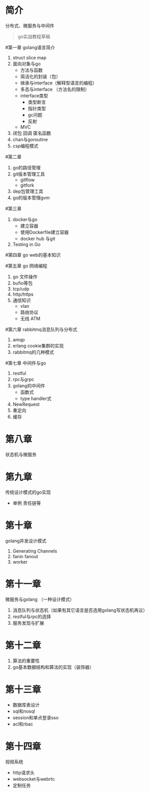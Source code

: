 # 简介
分布式、微服务与中间件 
>go实战教程草稿

#第一章
golang语言简介
1. struct slice map
2. 面向对象与go
    - 方法与函数
    - 简洁化的封装（包）
    - 继承与interface（解释型语言的编程）
    - 多态与interface （方法名的限制）
    - interface类型
        - 类型断言
        - 指针类型
        - gc问题
        - 反射
    - MVC
3. 闭包 回调 匿名函数
4. chan与goroutine
5. csp编程模式

#第二章
1. go的路径管理
2. git版本管理工具
    - gitflow
    - gitfork
3. dep包管理工具
4. go的版本管理gvm

#第三章
1. docker与go
    - 建立容器
    - 使用Dockerfile建立容器
    - docker hub 与git
2. Testing in Go

#第四章
go web的基本知识

#第五章
go 网络编程

1. go 文件操作
2. bufio等包
3. tcp/udp
4. http/https 
5. 通信知识
    - vlan
    - 路由协议
    - 无线 ATM

#第六章
rabbitmq消息队列与分布式
1. amqp
2. erlang cookie集群的实现
3. rabbitmq的几种模式
 

#第七章
中间件与go
1. restful
2. rpc与grpc
3. golang的中间件
    - 函数式
    - type handler式
4. NewRequest
5. 重定向
6. 缓存

# 第八章
状态机与微服务

# 第九章
传统设计模式的go实现

- 单例 责任链等

# 第十章
golang并发设计模式
   1. Generating Channels
   2. fanin fanout
   3. worker

# 第十一章
微服务与golang （一种设计模式）
1. 消息队列与状态机（如果有其它语言是否选用golang写状态机再议）
2. restful与rpc的选择
3. 服务发现与扩展

# 第十二章
1. 算法的重要性
2. go基本数据结构和算法的实现（装饰器）

# 第十三章
- 数据库表设计
- sql和nosql
- session和单点登录sso
- acl和rbac

# 第十四章
视频系统
- http请求头
- websocket与webrtc
- 定制任务